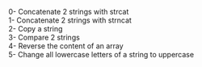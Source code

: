 0- Concatenate 2 strings with strcat</br>
1- Concatenate 2 strings with strncat</br>
2- Copy a string</br>
3- Compare 2 strings</br>
4- Reverse the content of an array</br>
5- Change all lowercase letters of a string to uppercase</br>

